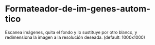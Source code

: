 # Formateador-de-im-genes-autom-tico
Escanea imágenes, quita el fondo y lo sustituye por otro blanco, y redimensiona la imagen a la resolución deseada. (default: 1000x1000)
